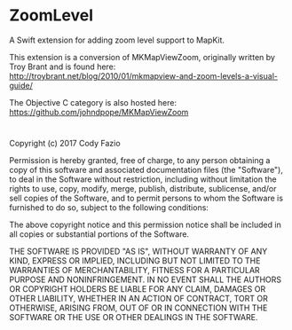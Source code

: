 # ZoomLevel
A Swift extension for adding zoom level support to MapKit.


This extension is a conversion of MKMapViewZoom, originally written by Troy Brant and is found here:  
http://troybrant.net/blog/2010/01/mkmapview-and-zoom-levels-a-visual-guide/ 

The Objective C category is also hosted here:   
https://github.com/johndpope/MKMapViewZoom







#
Copyright (c) 2017 Cody Fazio

Permission is hereby granted, free of charge, to any person obtaining a copy of this software and associated documentation files (the "Software"), to deal in the Software without restriction, including without limitation the rights to use, copy, modify, merge, publish, distribute, sublicense, and/or sell copies of the Software, and to permit persons to whom the Software is furnished to do so, subject to the following conditions:

The above copyright notice and this permission notice shall be included in all copies or substantial portions of the Software.

THE SOFTWARE IS PROVIDED "AS IS", WITHOUT WARRANTY OF ANY KIND, EXPRESS OR IMPLIED, INCLUDING BUT NOT LIMITED TO THE WARRANTIES OF MERCHANTABILITY, FITNESS FOR A PARTICULAR PURPOSE AND NONINFRINGEMENT. IN NO EVENT SHALL THE AUTHORS OR COPYRIGHT HOLDERS BE LIABLE FOR ANY CLAIM, DAMAGES OR OTHER LIABILITY, WHETHER IN AN ACTION OF CONTRACT, TORT OR OTHERWISE, ARISING FROM, OUT OF OR IN CONNECTION WITH THE SOFTWARE OR THE USE OR OTHER DEALINGS IN THE SOFTWARE.
